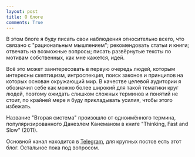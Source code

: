 ```yaml
---
layout: post
title: О блоге
comments: True
---
```


В этом блоге я буду писать свои наблюдения относительно всего, что связано с "рациональным мышлением"; рекомендовать статьи и книги; отвечать на возможные вопросы; писать развёрнутые тексты по мотивам собственных, как мне кажется, идей.

Всё это может заинтересовать в первую очередь людей, которым интересны скептицизм, интроспекция, поиск законов и принципов на которых основан окружающий мир. В качестве целевой аудитории я обозначил себе как можно более широкий для такой тематики круг людей, поэтому ожидать слишком сложных терминов и понятий не стоит, по крайней мере я буду прикладывать усилия, чтобы этого избежать.

Название "Вторая система" произошло от одноимённого термина, популяризированного Данеэлем Канеманом в книге "Thinking, Fast and Slow" (2011).

Основной канал находится в [<ins>Telegram</ins>](https://telegram.me/rationalblog), для крупных постов есть этот блог. Остальное пока под вопросом.
